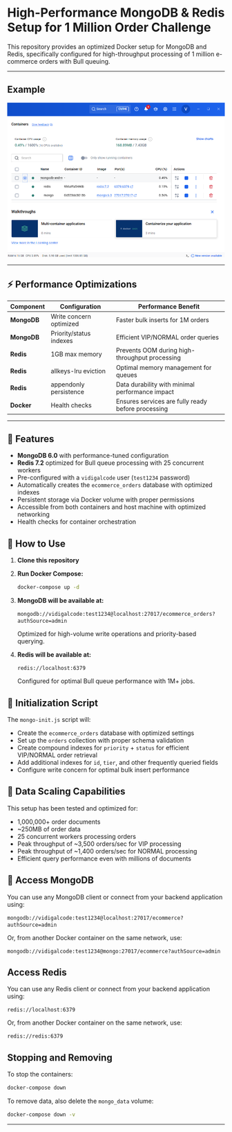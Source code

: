 # High-Performance MongoDB & Redis Setup for 1 Million Order Challenge

This repository provides an optimized Docker setup for MongoDB and Redis, specifically configured for high-throughput processing of 1 million e-commerce orders with Bull queuing.

---

## Example

<img src="/mongodb-and-redis/example/mongodb-example.png" alt="" width="800"/> 

---

## ⚡ Performance Optimizations

| Component | Configuration | Performance Benefit |
|-----------|---------------|---------------------|
| **MongoDB** | Write concern optimized | Faster bulk inserts for 1M orders |
| **MongoDB** | Priority/status indexes | Efficient VIP/NORMAL order queries |
| **Redis** | 1GB max memory | Prevents OOM during high-throughput processing |
| **Redis** | allkeys-lru eviction | Optimal memory management for queues |
| **Redis** | appendonly persistence | Data durability with minimal performance impact |
| **Docker** | Health checks | Ensures services are fully ready before processing |

---

## 🔧 Features

- **MongoDB 6.0** with performance-tuned configuration
- **Redis 7.2** optimized for Bull queue processing with 25 concurrent workers
- Pre-configured with a `vidigalcode` user (`test1234` password)
- Automatically creates the `ecommerce_orders` database with optimized indexes
- Persistent storage via Docker volume with proper permissions
- Accessible from both containers and host machine with optimized networking
- Health checks for container orchestration

## 🚀 How to Use

1. **Clone this repository**
2. **Run Docker Compose:**

   ```bash
   docker-compose up -d
   ```

3. **MongoDB will be available at:**

   ```
   mongodb://vidigalcode:test1234@localhost:27017/ecommerce_orders?authSource=admin
   ```

   Optimized for high-volume write operations and priority-based querying.

4. **Redis will be available at:**

   ```
   redis://localhost:6379
   ```

   Configured for optimal Bull queue performance with 1M+ jobs.

## 📜 Initialization Script

The `mongo-init.js` script will:
- Create the `ecommerce_orders` database with optimized settings
- Set up the `orders` collection with proper schema validation
- Create compound indexes for `priority` + `status` for efficient VIP/NORMAL order retrieval
- Add additional indexes for `id`, `tier`, and other frequently queried fields
- Configure write concern for optimal bulk insert performance

## 🔄 Data Scaling Capabilities

This setup has been tested and optimized for:
- 1,000,000+ order documents
- ~250MB of order data
- 25 concurrent workers processing orders
- Peak throughput of ~3,500 orders/sec for VIP processing
- Peak throughput of ~1,400 orders/sec for NORMAL processing
- Efficient query performance even with millions of documents

## 🔌 Access MongoDB

You can use any MongoDB client or connect from your backend application using:

```
mongodb://vidigalcode:test1234@localhost:27017/ecommerce?authSource=admin
```

Or, from another Docker container on the same network, use:

```
mongodb://vidigalcode:test1234@mongo:27017/ecommerce?authSource=admin
```

## Access Redis

You can use any Redis client or connect from your backend application using:

```
redis://localhost:6379
```

Or, from another Docker container on the same network, use:

```
redis://redis:6379
```

## Stopping and Removing

To stop the containers:

```bash
docker-compose down
```

To remove data, also delete the `mongo_data` volume:

```bash
docker-compose down -v
```

---

